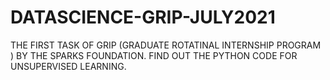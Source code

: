 # DATASCIENCE-GRIP-JULY2021
THE FIRST TASK OF GRIP (GRADUATE ROTATINAL INTERNSHIP PROGRAM ) BY THE SPARKS FOUNDATION. FIND OUT THE PYTHON CODE FOR UNSUPERVISED LEARNING.
